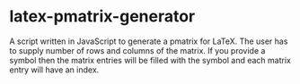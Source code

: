 # latex-pmatrix-generator
A script written in JavaScript to generate a pmatrix for LaTeX. The user has to supply number of rows and columns of the matrix. If you provide a symbol then the matrix entries will be filled with the symbol and each matrix entry will have an index.
